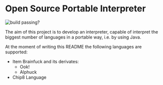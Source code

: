 # Open Source Portable Interpreter

![build passing?](https://travis-ci.org/herrBez/PortableInterpreter.svg?branch=master)


The aim of this project is to develop an interpreter, capable
of interpret the biggest number of languages in a portable way,
i.e. by using Java. 

At the moment of writing this README
the following languages are supported:
* Item Brainfuck and its derivates:
    - Ook!
    - Alphuck
* Chip8 Language


